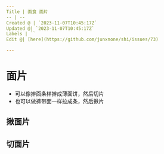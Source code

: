 ```yaml
---
Title | 面食 面片
-- | --
Created @ | `2023-11-07T10:45:17Z`
Updated @| `2023-11-07T10:45:17Z`
Labels | ``
Edit @| [here](https://github.com/junxnone/shi/issues/73)

---
```

# 面片
- 可以像擀面条样擀成薄面饼，然后切片
- 也可以做裤带面一样拉成条，然后揪片

## 揪面片

## 切面片
